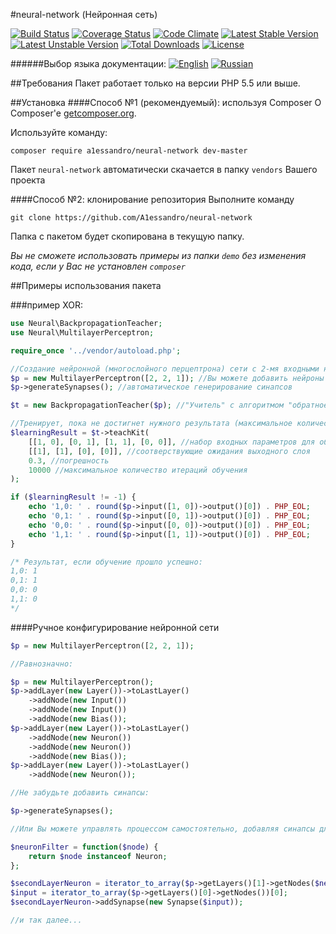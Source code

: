 #neural-network (Нейронная сеть)

[![Build Status](https://travis-ci.org/A1essandro/neural-network.svg?branch=master)](https://travis-ci.org/A1essandro/neural-network)
[![Coverage Status](https://coveralls.io/repos/github/A1essandro/neural-network/badge.svg?branch=master)](https://coveralls.io/github/A1essandro/neural-network?branch=master)
[![Code Climate](https://codeclimate.com/github/A1essandro/neural-network/badges/gpa.svg)](https://codeclimate.com/github/A1essandro/neural-network)
[![Latest Stable Version](https://poser.pugx.org/a1essandro/neural-network/v/stable)](https://packagist.org/packages/a1essandro/neural-network) 
[![Latest Unstable Version](https://poser.pugx.org/a1essandro/neural-network/v/unstable)](https://packagist.org/packages/a1essandro/neural-network)
[![Total Downloads](https://poser.pugx.org/a1essandro/neural-network/downloads)](https://packagist.org/packages/a1essandro/neural-network)
[![License](https://poser.pugx.org/a1essandro/neural-network/license)](https://packagist.org/packages/a1essandro/neural-network)

######Выбор языка документации:
[![English](https://img.shields.io/:readme-EN-336699.svg)](https://github.com/A1essandro/neural-network/blob/master/README.md)
[![Russian](https://img.shields.io/:readme-RU-cc3300.svg)](https://github.com/A1essandro/neural-network/blob/master/README.ru.md)

##Требования
Пакет работает только на версии PHP 5.5 или выше.

##Установка
####Способ №1 (рекомендуемый): используя Composer
О Composer'е [getcomposer.org](http://getcomposer.org).

Используйте команду:
```
composer require a1essandro/neural-network dev-master
```
Пакет `neural-network` автоматически скачается в папку `vendors` Вашего проекта

####Способ №2: клонирование репозитория
Выполните команду
```
git clone https://github.com/A1essandro/neural-network
```
Папка с пакетом будет скопирована в текущую папку.

*Вы не сможете использовать примеры из папки `demo` без изменения кода, если у Вас не установлен `composer`*

##Примеры использования пакета

###пример XOR:

```php
use Neural\BackpropagationTeacher;
use Neural\MultilayerPerceptron;

require_once '../vendor/autoload.php';

//Создание нейронной (многослойного перцептрона) сети с 2-мя входными нейронами, одним скрытым слоем с 2-мя нейронами и одним выходом:
$p = new MultilayerPerceptron([2, 2, 1]); //Вы можете добавить нейроны в любой слой, или же добавить скрытые слои, например: [2, 3, 2, 1]
$p->generateSynapses(); //автоматическое генерирование синапсов 

$t = new BackpropagationTeacher($p); //"Учитель" с алгоритмом "обратное распространение ошибки"

//Тренирует, пока не достигнет нужного результата (максимальное количество итераций задается 4-м параметром)
$learningResult = $t->teachKit(
    [[1, 0], [0, 1], [1, 1], [0, 0]], //набор входных параметров для обучения
    [[1], [1], [0], [0]], //соотверствующие ожидания выходного слоя
    0.3, //погрешность
    10000 //максимальное количество итераций обучения
);

if ($learningResult != -1) {
    echo '1,0: ' . round($p->input([1, 0])->output()[0]) . PHP_EOL;
    echo '0,1: ' . round($p->input([0, 1])->output()[0]) . PHP_EOL;
    echo '0,0: ' . round($p->input([0, 0])->output()[0]) . PHP_EOL;
    echo '1,1: ' . round($p->input([1, 1])->output()[0]) . PHP_EOL;
}

/* Результат, если обучение прошло успешно:
1,0: 1
0,1: 1
0,0: 0
1,1: 0
*/
```

####Ручное конфигурирование нейронной сети

```php
$p = new MultilayerPerceptron([2, 2, 1]);

//Равнозначно:

$p = new MultilayerPerceptron();
$p->addLayer(new Layer())->toLastLayer()
    ->addNode(new Input())
    ->addNode(new Input())
    ->addNode(new Bias());
$p->addLayer(new Layer())->toLastLayer()
    ->addNode(new Neuron())
    ->addNode(new Neuron())
    ->addNode(new Bias());
$p->addLayer(new Layer())->toLastLayer()
    ->addNode(new Neuron());

//Не забудьте добавить синапсы:

$p->generateSynapses();

//Или Вы можете управлять процессом самостоятельно, добавляя синапсы для каждого нейрона:

$neuronFilter = function($node) {
    return $node instanceof Neuron;
};

$secondLayerNeuron = iterator_to_array($p->getLayers()[1]->getNodes($neuronFilter))[0];
$input = iterator_to_array($p->getLayers()[0]->getNodes())[0];
$secondLayerNeuron->addSynapse(new Synapse($input));

//и так далее...
```